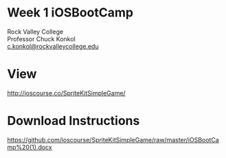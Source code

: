 # Week 1 iOSBootCamp
Rock Valley College<br>
Professor Chuck Konkol<br>
c.konkol@rockvalleycollege.edu<br>

# View
http://ioscourse.co/SpriteKitSimpleGame/

# Download Instructions 
https://github.com/ioscourse/SpriteKitSimpleGame/raw/master/iOSBootCamp%20(1).docx
